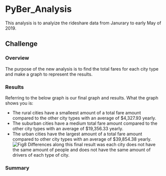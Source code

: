 # PyBer_Analysis
This analysis is to analyize the rideshare data from Janurary to early May of 2019.
## Challenge
### Overview
The purpose of the new analysis is to find the total fares for each city type and make a graph to represent the results.
### Results
Referring to the below graph is our final graph and results. What the graph shows you is:
- The rural cities have a smalleest amount of a total fare amount compared to the other city types with an average of $4,327.93 yearly.
- The suburban cities have a medium total fare amount compared to the other city types with an average of $19,356.33 yearly.
- The urban cities have the largest amount of a total fare amount compared to other city types with an average of $39,854.38 yearly. 
![Fig8](https://user-images.githubusercontent.com/92561938/152630624-f4cd9f6e-f0d2-4947-a731-b6e9d086a2fb.png)
Differences along this final result was each city does not have the same amount of people and does not have the same amount of drivers of each type of city. 
### Summary
